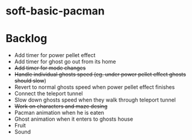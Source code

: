# soft-basic-pacman

# Backlog

- Add timer for power pellet effect
- Add timer for ghost go out from its home
- ~~Add timer for mode changes~~
- ~~Handle individual ghosts speed (eg. under power pellet effect ghosts should slow~~)
- Revert to normal ghosts speed when power pellet effect finishes
- Connect the teleport tunnel
- Slow down ghosts speed when they walk through teleport tunnel
- ~~Work on characters and maze desing~~
- Pacman animation when he is eaten
- Ghost animation when it enters to ghosts house
- Fruit
- Sound
